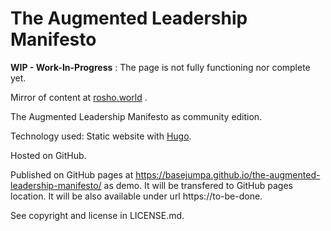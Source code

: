 # The Augmented Leadership Manifesto

**WIP - Work-In-Progress** : The page is not fully functioning nor complete yet.

Mirror of content at [rosho.world](https://rosho.world/en/manifesto/the-augmented-leadership-manifesto) .

The Augmented Leadership Manifesto as community edition. 

Technology used: Static website with [Hugo](https://gohugo.io).

Hosted on GitHub.

Published on GitHub pages at https://basejumpa.github.io/the-augmented-leadership-manifesto/ as demo. It will be transfered to GitHub pages location. It will be also available under url https://to-be-done.

See copyright and license in LICENSE.md.
